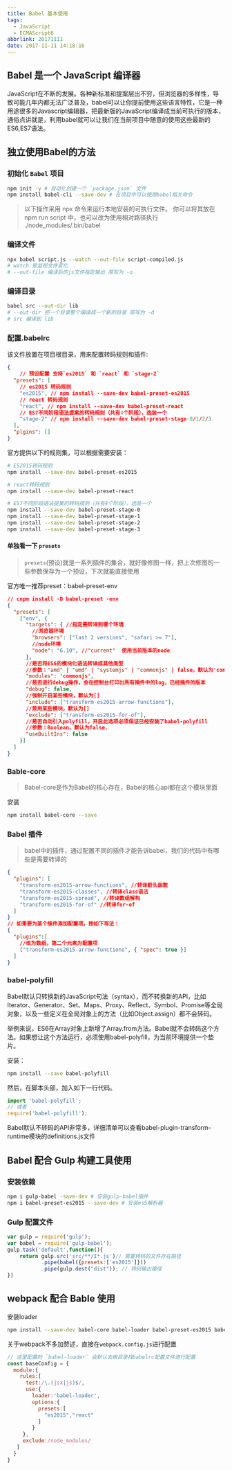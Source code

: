 ```yaml
---
title: Babel 基本使用
tags:
  - JavaScript
  - ECMAScript6
abbrlink: 20171111
date: 2017-11-11 14:18:16
---
```


## Babel 是一个 JavaScript 编译器

JavaScript在不断的发展。各种新标准和提案层出不穷，但浏览器的多样性，导致可能几年内都无法广泛普及，babel可以让你提前使用这些语言特性，它是一种用途很多的Javascript编辑器，把最新版的JavaScript编译成当前可执行的版本，通俗点讲就是，利用babel就可以让我们在当前项目中随意的使用这些最新的ES6,ES7语法。

## 独立使用Babel的方法

### 初始化 `Babel` 项目

```bash
npm init -y # 自动化创建一个 `package.json` 文件
npm install babel-cli --save-dev # 在项目中可以使用babel相关命令
```

> 以下操作采用 npx 命令来运行本地安装的可执行文件。 你可以将其放在 npm run script 中，也可以改为使用相对路径执行 ./node_modules/.bin/babel

### 编译文件

```bash
npx babel script.js --watch --out-file script-compiled.js
# watch 是监视文件变化
# --out-file 编译后的js文件指定输出 简写为 -o
```

### 编译目录

```bash
babel src --out-dir lib
# --out-dir 把一个目录整个编译成一个新的目录 简写为 -d
# src 编译到 lib
```

### 配置.babelrc

该文件放置在项目根目录，用来配置转码规则和插件:

```json
{
    // 预设配置 支持`es2015` 和 `react` 和 `stage-2`
  "presets": [
    // es2015 转码规则
    "es2015", // npm install --save-dev babel-preset-es2015
    // react 转码规则
    "react", // npm install --save-dev babel-preset-react
    // ES7不同阶段语法提案的转码规则（共有4个阶段），选装一个
    "stage-2" // npm install --save-dev babel-preset-stage-0/1/2/3
  ],
  "plgins": []
}
```

官方提供以下的规则集，可以根据需要安装：

```bash
# ES2015转码规则
npm install --save-dev babel-preset-es2015

# react转码规则
npm install --save-dev babel-preset-react

# ES7不同阶段语法提案的转码规则（共有4个阶段），选装一个
npm install --save-dev babel-preset-stage-0
npm install --save-dev babel-preset-stage-1
npm install --save-dev babel-preset-stage-2
npm install --save-dev babel-preset-stage-3
```

#### 单独看一下 `presets`

> `presets`(预设)就是一系列插件的集合，就好像修图一样，把上次修图的一些参数保存为一个预设，下次就能直接使用

官方唯一推荐preset：babel-preset-env

```json
// cnpm install -D babel-preset -env
{
  "presets": [
    ["env", {
      "targets": { //指定要转译到哪个环境
        //浏览器环境
        "browsers": ["last 2 versions", "safari >= 7"],
        //node环境
        "node": "6.10", //"current"  使用当前版本的node
      },
      //是否将ES6的模块化语法转译成其他类型
      //参数："amd" | "umd" | "systemjs" | "commonjs" | false，默认为'commonjs'
      "modules": 'commonjs',
      //是否进行debug操作，会在控制台打印出所有插件中的log，已经插件的版本
      "debug": false,
      //强制开启某些模块，默认为[]
      "include": ["transform-es2015-arrow-functions"],
      //禁用某些模块，默认为[]
      "exclude": ["transform-es2015-for-of"],
      //是否自动引入polyfill，开启此选项必须保证已经安装了babel-polyfill
      //参数：Boolean，默认为false.
      "useBuiltIns": false
    }]
  ]
}
```

### Bable-core

> Babel-core是作为Babel的核心存在，Babel的核心api都在这个模块里面

安装

```bash
npm install babel-core --save
```

### Babel 插件

> babel中的插件，通过配置不同的插件才能告诉babel，我们的代码中有哪些是需要转译的

```json
{
  "plugins": [
    "transform-es2015-arrow-functions", //转译箭头函数
    "transform-es2015-classes", //转译class语法
    "transform-es2015-spread", //转译数组解构
    "transform-es2015-for-of" //转译for-of
  ]
}
// 如果要为某个插件添加配置项，按如下写法：
{
  "plugins":[
    //改为数组，第二个元素为配置项
    ["transform-es2015-arrow-functions", { "spec": true }]
  ]
}
```

### babel-polyfill

Babel默认只转换新的JavaScript句法（syntax），而不转换新的API，比如Iterator、Generator、Set、Maps、Proxy、Reflect、Symbol、Promise等全局对象，以及一些定义在全局对象上的方法（比如Object.assign）都不会转码。

举例来说，ES6在Array对象上新增了Array.from方法。Babel就不会转码这个方法。如果想让这个方法运行，必须使用babel-polyfill，为当前环境提供一个垫片。

安装：

```bash
npm install --save babel-polyfill
```

然后，在脚本头部，加入如下一行代码。

```js
import 'babel-polyfill';
// 或者
require('babel-polyfill');
```

Babel默认不转码的API非常多，详细清单可以查看babel-plugin-transform-runtime模块的definitions.js文件

## Babel 配合 Gulp 构建工具使用

### 安装依赖

```bash
npm i gulp-babel -save-dev # 安装gulp-babel插件
npm i babel-preset-es2015 --save-dev # 安装es5解析器
```

### Gulp 配置文件

```js
var gulp = require('gulp');
var babel = require('gulp-babel');
gulp.task('default',function(){
    return gulp.src('src/**/I*.js')// 需要转码的文件存在路径
           .pipe(babel({presets:['es2015']}))
           .pipe(gulp.dest("dist")); // 转码输出路径
})
```

## webpack 配合 Bable 使用

安装loader

```bash
npm install --save-dev babel-core babel-loader babel-preset-es2015 babel-preset-react
```

关于webpack不多加赘述，直接在`webpack.config.js`进行配置

```js
// 这里配置的 `babel-loader` 会默认去根目录找babelrc配置文件进行配置
const baseConfig = {
  module:{
    rules:[
      test:/\.(jsx|js)$/,
      use:{
        loader:'babel-loader',
        options:{
          presets:[
            "es2015","react"
          ]
        }
     },
     exclude:/node_modules/
   ]
  }
}
```